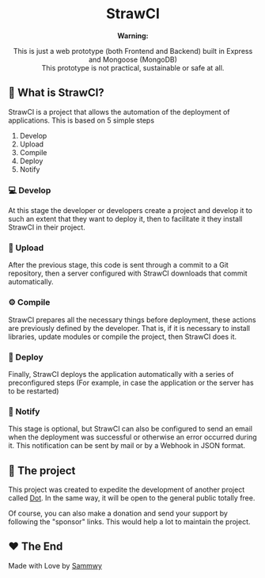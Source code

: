 <div align="center">
  <h1>StrawCI</h1>
  <b>Warning:</b>
  <p>This is just a web prototype (both Frontend and Backend) built in Express and Mongoose (MongoDB)<br/>This prototype is not practical, sustainable or safe at all.<p>
</div>

## 🤖 What is StrawCI?
StrawCI is a project that allows the automation of the deployment of applications. This is based on 5 simple steps
1. Develop
2. Upload
3. Compile
4. Deploy
5. Notify

### 💻 Develop
At this stage the developer or developers create a project and develop it to such an extent that they want to deploy it, then to facilitate it they install StrawCI in their project.

### 📁 Upload
After the previous stage, this code is sent through a commit to a Git repository, then a server configured with StrawCI downloads that commit automatically.

### ⚙️ Compile
StrawCI prepares all the necessary things before deployment, these actions are previously defined by the developer. That is, if it is necessary to install libraries, update modules or compile the project, then StrawCI does it.

### 🚀 Deploy
Finally, StrawCI deploys the application automatically with a series of preconfigured steps (For example, in case the application or the server has to be restarted)

### 🔔 Notify
This stage is optional, but StrawCI can also be configured to send an email when the deployment was successful or otherwise an error occurred during it. This notification can be sent by mail or by a Webhook in JSON format.

## 📝 The project
This project was created to expedite the development of another project called <a href="https://github.com/dotmsn/">Dot</a>. In the same way, it will be open to the general public totally free.

Of course, you can also make a donation and send your support by following the "sponsor" links. This would help a lot to maintain the project.

## ❤️ The End
Made with Love by [Sammwy](https://twitter.com/sammwy)
